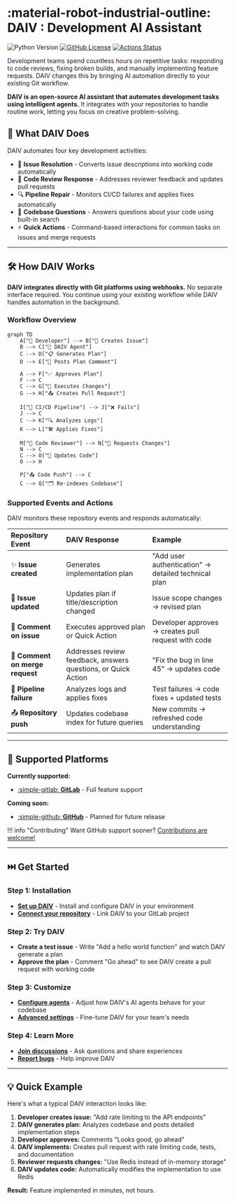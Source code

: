 # **:material-robot-industrial-outline: DAIV** : Development AI Assistant

![Python Version](https://img.shields.io/python/required-version-toml?tomlFilePath=https%3A%2F%2Fraw.githubusercontent.com%2Fsrtab%2Fdaiv%2Fmain%2Fpyproject.toml)
[![GitHub License](https://img.shields.io/github/license/srtab/daiv)](https://github.com/srtab/daiv/blob/main/LICENSE)
[![Actions Status](https://github.com/srtab/daiv/actions/workflows/ci.yml/badge.svg)](https://github.com/srtab/daiv/actions)

Development teams spend countless hours on repetitive tasks: responding to code reviews, fixing broken builds, and manually implementing feature requests. DAIV changes this by bringing AI automation directly to your existing Git workflow.

**DAIV is an open-source AI assistant that automates development tasks using intelligent agents.** It integrates with your repositories to handle routine work, letting you focus on creative problem-solving.

## 🎯 What DAIV Does

DAIV automates four key development activities:

- 🚀 **Issue Resolution** - Converts issue descriptions into working code automatically
- 🔄 **Code Review Response** - Addresses reviewer feedback and updates pull requests
- 🔍 **Pipeline Repair** - Monitors CI/CD failures and applies fixes automatically
- 💬 **Codebase Questions** - Answers questions about your code using built-in search
- ⚡ **Quick Actions** - Command-based interactions for common tasks on issues and merge requests

---

## 🛠️ How DAIV Works

**DAIV integrates directly with Git platforms using webhooks.** No separate interface required. You continue using your existing workflow while DAIV handles automation in the background.

### Workflow Overview

```mermaid
graph TD
    A["👤 Developer"] --> B["📝 Creates Issue"]
    B --> C["🤖 DAIV Agent"]
    C --> D["📋 Generates Plan"]
    D --> E["💬 Posts Plan Comment"]

    A --> F["✅ Approves Plan"]
    F --> C
    C --> G["🔨 Executes Changes"]
    G --> H["📤 Creates Pull Request"]

    I["🚦 CI/CD Pipeline"] --> J["❌ Fails"]
    J --> C
    C --> K["🔍 Analyzes Logs"]
    K --> L["🛠️ Applies Fixes"]

    M["👥 Code Reviewer"] --> N["💬 Requests Changes"]
    N --> C
    C --> O["🔄 Updates Code"]
    O --> H

    P["📤 Code Push"] --> C
    C --> Q["🗂️ Re-indexes Codebase"]
```

### Supported Events and Actions

DAIV monitors these repository events and responds automatically:

| Repository Event | DAIV Response | Example |
|:------|:-------|:-------|
| ✨ **Issue created** | Generates implementation plan | "Add user authentication" → detailed technical plan |
| 📝 **Issue updated** | Updates plan if title/description changed | Issue scope changes → revised plan |
| 💬 **Comment on issue** | Executes approved plan or Quick Action | Developer approves → creates pull request with code |
| 💬 **Comment on merge request** | Addresses review feedback, answers questions, or Quick Action | "Fix the bug in line 45" → updates code |
| 🚦 **Pipeline failure** | Analyzes logs and applies fixes | Test failures → code fixes + updated tests |
| 📤 **Repository push** | Updates codebase index for future queries | New commits → refreshed code understanding |

---

## 🔌 Supported Platforms

**Currently supported:**

- [:simple-gitlab: **GitLab**](https://gitlab.com) - Full feature support

**Coming soon:**

- [:simple-github: **GitHub**](https://github.com) - Planned for future release

!!! info "Contributing"
    Want GitHub support sooner? [Contributions are welcome!](https://github.com/srtab/daiv/discussions)

---

## ⏭️ Get Started

### **Step 1: Installation**
- **[Set up DAIV](getting-started/up-and-running.md)** - Install and configure DAIV in your environment
- **[Connect your repository](getting-started/configuration.md)** - Link DAIV to your GitLab project

### **Step 2: Try DAIV**
- **Create a test issue** - Write "Add a hello world function" and watch DAIV generate a plan
- **Approve the plan** - Comment "Go ahead" to see DAIV create a pull request with working code

### **Step 3: Customize**
- **[Configure agents](ai-agents/overview.md)** - Adjust how DAIV's AI agents behave for your codebase
- **[Advanced settings](getting-started/configuration.md)** - Fine-tune DAIV for your team's needs

### **Step 4: Learn More**
- **[Join discussions](https://github.com/srtab/daiv/discussions)** - Ask questions and share experiences
- **[Report bugs](https://github.com/srtab/daiv/issues)** - Help improve DAIV

---

## 💡 Quick Example

Here's what a typical DAIV interaction looks like:

1. **Developer creates issue:** "Add rate limiting to the API endpoints"
2. **DAIV generates plan:** Analyzes codebase and posts detailed implementation steps
3. **Developer approves:** Comments "Looks good, go ahead"
4. **DAIV implements:** Creates pull request with rate limiting code, tests, and documentation
5. **Reviewer requests changes:** "Use Redis instead of in-memory storage"
6. **DAIV updates code:** Automatically modifies the implementation to use Redis

**Result:** Feature implemented in minutes, not hours.
